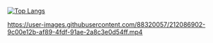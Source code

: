 [![Top Langs](https://github-readme-stats-animeshmaiti.vercel.app/api/top-langs/?username=animeshmaiti&layout=compact)](https://github.com/animeshmaiti/AnimatedSearchBar)

https://user-images.githubusercontent.com/88320057/212086902-9c00e12b-af89-4fdf-91ae-2a8c3e0d54ff.mp4
